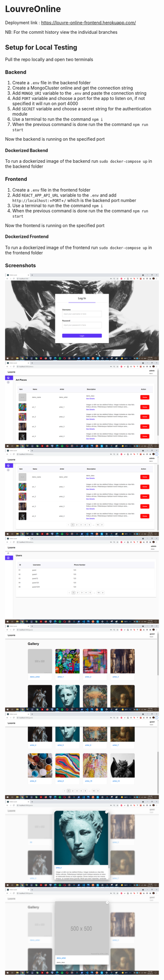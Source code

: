# LouvreOnline

Deployment link : https://louvre-online-frontend.herokuapp.com/

NB: For the commit history view the individual branches
## Setup for Local Testing

Pull the repo locally and open two terminals

### Backend

1. Create a `.env` file in the backend folder
2. Create a MongoCluster online and get the connection string
3. Add `MONGO_URI` variable to the `.env` and paste the connection string
4. Add `PORT` variable and choose a port for the app to listen on, if not specified it will run on port 4000
5. Add `SECRET` variable and choose a secret string for the authentication module
6. Use a terminal to run the the command `npm i`
6. When the previous command is done run the the command `npm run start`

Now the backend is running on the specified port

#### Dockerized Backend
To run a dockerized image of the backend run `sudo docker-compose up` in the backend folder

### Frontend

1. Create a `.env` file in the frontend folder
2. Add `REACT_APP_API_URL` variable to the `.env` and add `http://localhost:`+`PORT`+`/` which is the backend port number
3. Use a terminal to run the the command `npm i`
4. When the previous command is done run the the command `npm run start`

Now the frontend is running on the specified port

#### Dockerized Frontend
To run a dockerized image of the frontend run `sudo docker-compose up` in the frontend folder

### Screenshots

![alt Login Page](screenshots/login.png)
![alt Admin Page 1](screenshots/admin1.png)
![alt Admin Page 2](screenshots/admin2.png)
![alt Admin Page 3](screenshots/admin3.png)
![alt Guest Page 1](screenshots/guest1.png)
![alt Guest Page 2](screenshots/guest2.png)
![alt Guest Page 3](screenshots/guest3.png)
![alt Guest Page 4](screenshots/guest4.png)

